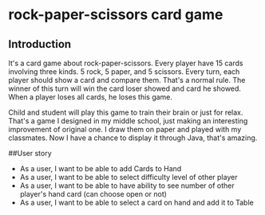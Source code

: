 # rock-paper-scissors card game

## Introduction
It's a card game about rock-paper-scissors. Every player have 15 cards involving three kinds.
5 rock, 5 paper, and 5 scissors.
Every turn, each player should show a card and compare them.
That's a normal rule.
The winner of this turn will win the card loser showed and card he showed.
When a player loses all cards, he loses this game.

Child and student will play this game to train their brain or just for relax.
That's a game I designed in my middle school,
just making an interesting improvement of original one. 
I draw them on paper and played with my classmates.
Now I have a chance to display it through Java,
that's amazing.   

##User story
- As a user, I want to be able to add Cards to Hand
- As a user, I want to be able to select difficulty level of other player
- As a user, I want to be able to have ability to see number of other player's hand card (can choose open or not)
- As a user, I want to be able to select a card on hand and add it to Table
